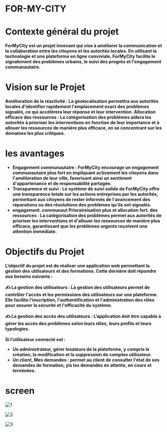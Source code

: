 # FOR-MY-CITY
<b>
<h1>Contexte général du projet</h1>

ForMyCity est un projet innovant qui vise à améliorer la communication et la collaboration entre les 
citoyens et les autorités locales. En utilisant la technologie et une plateforme en ligne conviviale, 
ForMyCity facilite le signalement des problèmes urbains, le suivi des progrès et l'engagement 
communautaire.


<h1>Vision sur le Projet</h1>

Amélioration de la réactivité : La géolocalisation permettra aux autorités locales d'identifier rapidement 
l'emplacement exact des problèmes signalés, ce qui accélérera leur réponse et leur intervention.
Allocation efficace des ressources : La catégorisation des problèmes aidera les autorités à prioriser les 
interventions en fonction de leur importance et à allouer les ressources de manière plus efficace, en se 
concentrant sur les domaines les plus critiques.


<h1> les avantages </h1>

<ul>
  <li>
    Engagement communautaire : ForMyCity encourage un engagement communautaire 
    plus fort en impliquant activement les citoyens dans l'amélioration de leur ville, 
    favorisant ainsi un sentiment d'appartenance et de responsabilité partagée.
  </li>
  <li> 
    Transparence et suivi : Le système de suivi solide de ForMyCity offre une transparence totale 
    sur les actions entreprises par les autorités, permettant aux citoyens de rester informés de 
    l'avancement des réparations ou des résolutions des problèmes qu'ils ont signalés.
  </li>
  <li>
    engagement. communaut Prioraireisation plus et allocation fort. des ressources : La 
    catégorisation des problèmes permet aux autorités de prioriser les interventions et d'allouer 
    les ressources de manière plus efficace, garantissant que les problèmes urgents reçoivent une 
    attention immédiate.
  </li>
</ul>
  

<h1>Objectifs du Projet</h1>
L’objectif du projet est de réaliser une application web permettant la 
gestion des utilisateurs et des formations. Cette dernière doit répondre aux 
besoins suivants :<br/><br/>
✍ La gestion des utilisateurs : La gestion des utilisateurs permet de 
contrôler l'accès et les permissions des utilisateurs sur une plateforme. 
Elle facilite l'inscription, l'authentification et l'administration des rôles 
pour assurer la sécurité et l'efficacité du système.<br/><br/>
✍ La gestion des accès des utilisateurs : L’application doit être capable à gérer les accès des problèmes selon leurs rôles, leurs profils et 
leurs typologies.<br/><br/>
Si l’utilisateur connecté est :<br/>
<ul>
  <li>Un administrateur, gérer lesateurs de la plateforme, y compris la création, 
    la modification et la suppression de comptes utilisateur.</li>
  <li>Un client, Mes demandes : permet au client de consulter l'état de ses demandes de 
    formation, yis les demandes en attente, en cours et terminées.</li>
</ul>
</b>


# screen

![1](https://github.com/Zakaria-Kharroub/FOR-MY-CITY/assets/116466392/da7f3ee8-47af-4881-973d-3ea628876d01)

![2](https://github.com/Zakaria-Kharroub/FOR-MY-CITY/assets/116466392/5cf55f9b-ab23-4711-993b-0e38e38191e7)



![3](https://github.com/Zakaria-Kharroub/FOR-MY-CITY/assets/116466392/f51f3427-f0cc-43a5-a973-60bcc0b60cd9)

